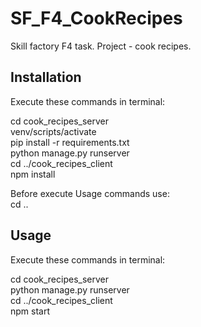 # SF_F4_CookRecipes
Skill factory F4 task. Project - cook recipes.  
 
## Installation 
 
Execute these commands in terminal:  
  
cd cook_recipes_server  
venv/scripts/activate  
pip install -r requirements.txt  
python manage.py runserver  
cd ../cook_recipes_client  
npm install  
  
Before execute Usage commands use:  
cd ..
  
## Usage 
Execute these commands in terminal:  
  
cd cook_recipes_server  
python manage.py runserver  
cd ../cook_recipes_client  
npm start  
